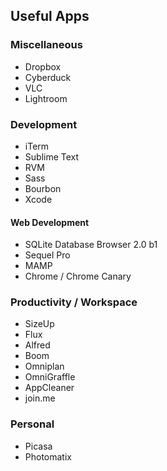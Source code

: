 ## Useful Apps

### Miscellaneous

* Dropbox
* Cyberduck
* VLC
* Lightroom

### Development

* iTerm
* Sublime Text
* RVM
* Sass
* Bourbon
* Xcode

#### Web Development
* SQLite Database Browser 2.0 b1
* Sequel Pro
* MAMP 
* Chrome / Chrome Canary


### Productivity / Workspace

* SizeUp
* Flux
* Alfred
* Boom
* Omniplan
* OmniGraffle
* AppCleaner
* join.me

### Personal

* Picasa
* Photomatix
